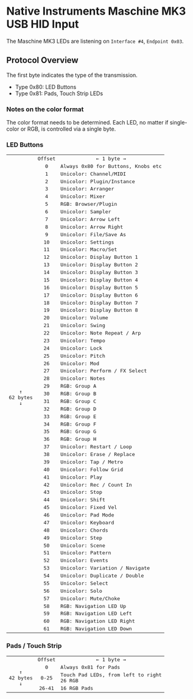 # Native Instruments Maschine MK3 USB HID Input

The Maschine MK3 LEDs are listening on `Interface #4`, `Endpoint 0x03`.

## Protocol Overview

The first byte indicates the type of the transmission.

- Type 0x80: LED Buttons
- Type 0x81: Pads, Touch Strip LEDs

### Notes on the color format

The color format needs to be determined. Each LED, no matter if single-color
or RGB, is controlled via a single byte.

### LED Buttons

<table style="whitespace: nowrap;">
    <tr>
        <td></td>
        <td style="white-space:nowrap;font-family:monospace;text-align: center;"> Offset </td>
        <td style="white-space:nowrap;font-family:monospace;text-align: center;"> ← 1 byte → </td>
    </tr>
       <tr>
       <td rowspan="84" style="white-space:nowrap;font-family:monospace;text-align: center;"> ↑<br/>62 bytes <br/> ↓</td>
       <td style="white-space:nowrap;font-family:monospace;text-align: center;"> 0 </td>
       <td style="white-space:nowrap;font-family:monospace;"> Always 0x80 for Buttons, Knobs etc </td>
    </tr>
    <tr>
        <td style="white-space:nowrap;font-family:monospace;text-align: center;"> 1 </td>
        <td style="white-space:nowrap;font-family:monospace;">
            Unicolor: Channel/MIDI
        </td>
    </tr>
    <tr>
        <td style="white-space:nowrap;font-family:monospace;text-align: center;"> 2 </td>
        <td style="white-space:nowrap;font-family:monospace;">
            Unicolor: Plugin/Instance
        </td>
    </tr>
    <tr>
        <td style="white-space:nowrap;font-family:monospace;text-align: center;"> 3 </td>
        <td style="white-space:nowrap;font-family:monospace;">
            Unicolor: Arranger
        </td>
    </tr>
    <tr>
        <td style="white-space:nowrap;font-family:monospace;text-align: center;"> 4 </td>
        <td style="white-space:nowrap;font-family:monospace;">
            Unicolor: Mixer
        </td>
    </tr>
    <tr>
        <td style="white-space:nowrap;font-family:monospace;text-align: center;"> 5 </td>
        <td style="white-space:nowrap;font-family:monospace;">
            RGB: Browser/Plugin
        </td>
    </tr>
    <tr>
        <td style="white-space:nowrap;font-family:monospace;text-align: center;"> 6 </td>
        <td style="white-space:nowrap;font-family:monospace;">
           Unicolor: Sampler
        </td>
    </tr>
    <tr>
        <td style="white-space:nowrap;font-family:monospace;text-align: center;"> 7 </td>
        <td style="white-space:nowrap;font-family:monospace;">
            Unicolor: Arrow Left
        </td>
    </tr>
    <tr>
        <td style="white-space:nowrap;font-family:monospace;text-align: center;"> 8 </td>
        <td style="white-space:nowrap;font-family:monospace;">
            Unicolor: Arrow Right
        </td>
    </tr>
    <tr>
        <td style="white-space:nowrap;font-family:monospace;text-align: center;"> 9 </td>
        <td style="white-space:nowrap;font-family:monospace;">
           Unicolor: File/Save As
        </td>
    </tr>
    <tr>
        <td style="white-space:nowrap;font-family:monospace;text-align: center;"> 10 </td>
        <td style="white-space:nowrap;font-family:monospace;">
            Unicolor: Settings
        </td>
    </tr>
    <tr>
        <td style="white-space:nowrap;font-family:monospace;text-align: center;"> 11 </td>
        <td style="white-space:nowrap;font-family:monospace;">
            Unicolor: Macro/Set
        </td>
    </tr>
    <tr>
        <td style="white-space:nowrap;font-family:monospace;text-align: center;"> 12 </td>
        <td style="white-space:nowrap;font-family:monospace;">
            Unicolor: Display Button 1
        </td>
    </tr>
    <tr>
        <td style="white-space:nowrap;font-family:monospace;text-align: center;"> 13 </td>
        <td style="white-space:nowrap;font-family:monospace;">
            Unicolor: Display Button 2
        </td>
    </tr>
    <tr>
        <td style="white-space:nowrap;font-family:monospace;text-align: center;"> 14 </td>
        <td style="white-space:nowrap;font-family:monospace;">
            Unicolor: Display Button 3
        </td>
    </tr>
    <tr>
        <td style="white-space:nowrap;font-family:monospace;text-align: center;"> 15 </td>
        <td style="white-space:nowrap;font-family:monospace;">
            Unicolor: Display Button 4
        </td>
    </tr>
    <tr>
        <td style="white-space:nowrap;font-family:monospace;text-align: center;"> 16 </td>
        <td style="white-space:nowrap;font-family:monospace;">
            Unicolor: Display Button 5
        </td>
    </tr>
    <tr>
        <td style="white-space:nowrap;font-family:monospace;text-align: center;"> 17 </td>
        <td style="white-space:nowrap;font-family:monospace;">
            Unicolor: Display Button 6
        </td>
    </tr>
    <tr>
        <td style="white-space:nowrap;font-family:monospace;text-align: center;"> 18 </td>
        <td style="white-space:nowrap;font-family:monospace;">
            Unicolor: Display Button 7
        </td>
    </tr>
    <tr>
        <td style="white-space:nowrap;font-family:monospace;text-align: center;"> 19 </td>
        <td style="white-space:nowrap;font-family:monospace;">
            Unicolor: Display Button 8
        </td>
    </tr>
    <tr>
        <td style="white-space:nowrap;font-family:monospace;text-align: center;"> 20 </td>
        <td style="white-space:nowrap;font-family:monospace;">
            Unicolor: Volume
        </td>
    </tr>
    <tr>
        <td style="white-space:nowrap;font-family:monospace;text-align: center;"> 21 </td>
        <td style="white-space:nowrap;font-family:monospace;">
            Unicolor: Swing
        </td>
    </tr>
    <tr>
        <td style="white-space:nowrap;font-family:monospace;text-align: center;"> 22 </td>
        <td style="white-space:nowrap;font-family:monospace;">
            Unicolor: Note Repeat / Arp
        </td>
    </tr>
    <tr>
        <td style="white-space:nowrap;font-family:monospace;text-align: center;"> 23 </td>
        <td style="white-space:nowrap;font-family:monospace;">
            Unicolor: Tempo
        </td>
    </tr>
    <tr>
        <td style="white-space:nowrap;font-family:monospace;text-align: center;"> 24 </td>
        <td style="white-space:nowrap;font-family:monospace;">
            Unicolor: Lock
        </td>
    </tr>
    <tr>
        <td style="white-space:nowrap;font-family:monospace;text-align: center;"> 25 </td>
        <td style="white-space:nowrap;font-family:monospace;">
            Unicolor: Pitch
        </td>
    </tr>
    <tr>
        <td style="white-space:nowrap;font-family:monospace;text-align: center;"> 26 </td>
        <td style="white-space:nowrap;font-family:monospace;">
            Unicolor: Mod
        </td>
    </tr>
    <tr>
        <td style="white-space:nowrap;font-family:monospace;text-align: center;"> 27 </td>
        <td style="white-space:nowrap;font-family:monospace;">
            Unicolor: Perform / FX Select
        </td>
    </tr>
    <tr>
        <td style="white-space:nowrap;font-family:monospace;text-align: center;"> 28 </td>
        <td style="white-space:nowrap;font-family:monospace;">
            Unicolor: Notes
        </td>
    </tr>
    <tr>
        <td style="white-space:nowrap;font-family:monospace;text-align: center;"> 29 </td>
        <td style="white-space:nowrap;font-family:monospace;">
            RGB: Group A
        </td>
    </tr>
    <tr>
        <td style="white-space:nowrap;font-family:monospace;text-align: center;"> 30 </td>
        <td style="white-space:nowrap;font-family:monospace;">
            RGB: Group B
        </td>
    </tr>
    <tr>
        <td style="white-space:nowrap;font-family:monospace;text-align: center;"> 31 </td>
        <td style="white-space:nowrap;font-family:monospace;">
            RGB: Group C
        </td>
    </tr>
    <tr>
        <td style="white-space:nowrap;font-family:monospace;text-align: center;"> 32 </td>
        <td style="white-space:nowrap;font-family:monospace;">
            RGB: Group D
        </td>
    </tr>
    <tr>
        <td style="white-space:nowrap;font-family:monospace;text-align: center;"> 33 </td>
        <td style="white-space:nowrap;font-family:monospace;">
            RGB: Group E
        </td>
    </tr>
    <tr>
        <td style="white-space:nowrap;font-family:monospace;text-align: center;"> 34 </td>
        <td style="white-space:nowrap;font-family:monospace;">
            RGB: Group F
        </td>
    </tr>
    <tr>
        <td style="white-space:nowrap;font-family:monospace;text-align: center;"> 35 </td>
        <td style="white-space:nowrap;font-family:monospace;">
            RGB: Group G
        </td>
    </tr>
    <tr>
        <td style="white-space:nowrap;font-family:monospace;text-align: center;"> 36 </td>
        <td style="white-space:nowrap;font-family:monospace;">
            RGB: Group H
        </td>
    </tr>
    <tr>
        <td style="white-space:nowrap;font-family:monospace;text-align: center;"> 37 </td>
        <td style="white-space:nowrap;font-family:monospace;">
            Unicolor: Restart / Loop
        </td>
    </tr>
    <tr>
        <td style="white-space:nowrap;font-family:monospace;text-align: center;"> 38 </td>
        <td style="white-space:nowrap;font-family:monospace;">
            Unicolor: Erase / Replace
        </td>
    </tr>
    <tr>
        <td style="white-space:nowrap;font-family:monospace;text-align: center;"> 39 </td>
        <td style="white-space:nowrap;font-family:monospace;">
            Unicolor: Tap / Metro
        </td>
    </tr>
    <tr>
        <td style="white-space:nowrap;font-family:monospace;text-align: center;"> 40 </td>
        <td style="white-space:nowrap;font-family:monospace;">
            Unicolor: Follow Grid
        </td>
    </tr>
    <tr>
        <td style="white-space:nowrap;font-family:monospace;text-align: center;"> 41 </td>
        <td style="white-space:nowrap;font-family:monospace;">
            Unicolor: Play
        </td>
    </tr>
    <tr>
        <td style="white-space:nowrap;font-family:monospace;text-align: center;"> 42 </td>
        <td style="white-space:nowrap;font-family:monospace;">
            Unicolor: Rec / Count In
        </td>
    </tr>
    <tr>
        <td style="white-space:nowrap;font-family:monospace;text-align: center;"> 43 </td>
        <td style="white-space:nowrap;font-family:monospace;">
            Unicolor: Stop
        </td>
    </tr>
    <tr>
        <td style="white-space:nowrap;font-family:monospace;text-align: center;"> 44 </td>
        <td style="white-space:nowrap;font-family:monospace;">
            Unicolor: Shift
        </td>
    </tr>
    <tr>
        <td style="white-space:nowrap;font-family:monospace;text-align: center;"> 45 </td>
        <td style="white-space:nowrap;font-family:monospace;">
            Unicolor: Fixed Vel
        </td>
    </tr>
    <tr>
        <td style="white-space:nowrap;font-family:monospace;text-align: center;"> 46 </td>
        <td style="white-space:nowrap;font-family:monospace;">
            Unicolor: Pad Mode
        </td>
    </tr>
    <tr>
        <td style="white-space:nowrap;font-family:monospace;text-align: center;"> 47 </td>
        <td style="white-space:nowrap;font-family:monospace;">
            Unicolor: Keyboard
        </td>
    </tr>
    <tr>
        <td style="white-space:nowrap;font-family:monospace;text-align: center;"> 48 </td>
        <td style="white-space:nowrap;font-family:monospace;">
            Unicolor: Chords
        </td>
    </tr>
    <tr>
        <td style="white-space:nowrap;font-family:monospace;text-align: center;"> 49 </td>
        <td style="white-space:nowrap;font-family:monospace;">
            Unicolor: Step
        </td>
    </tr>
    <tr>
        <td style="white-space:nowrap;font-family:monospace;text-align: center;"> 50 </td>
        <td style="white-space:nowrap;font-family:monospace;">
            Unicolor: Scene
        </td>
    </tr>
    <tr>
        <td style="white-space:nowrap;font-family:monospace;text-align: center;"> 51 </td>
        <td style="white-space:nowrap;font-family:monospace;">
            Unicolor: Pattern
        </td>
    </tr>
    <tr>
        <td style="white-space:nowrap;font-family:monospace;text-align: center;"> 52 </td>
        <td style="white-space:nowrap;font-family:monospace;">
            Unicolor: Events
        </td>
    </tr>
    <tr>
        <td style="white-space:nowrap;font-family:monospace;text-align: center;"> 53 </td>
        <td style="white-space:nowrap;font-family:monospace;">
            Unicolor: Variation / Navigate
        </td>
    </tr>
    <tr>
        <td style="white-space:nowrap;font-family:monospace;text-align: center;"> 54 </td>
        <td style="white-space:nowrap;font-family:monospace;">
            Unicolor: Duplicate / Double
        </td>
    </tr>
    <tr>
        <td style="white-space:nowrap;font-family:monospace;text-align: center;"> 55 </td>
        <td style="white-space:nowrap;font-family:monospace;">
            Unicolor: Select
        </td>
    </tr>
    <tr>
        <td style="white-space:nowrap;font-family:monospace;text-align: center;"> 56 </td>
        <td style="white-space:nowrap;font-family:monospace;">
            Unicolor: Solo
        </td>
    </tr>
    <tr>
        <td style="white-space:nowrap;font-family:monospace;text-align: center;"> 57 </td>
        <td style="white-space:nowrap;font-family:monospace;">
            Unicolor: Mute/Choke
        </td>
    </tr>
    <tr>
        <td style="white-space:nowrap;font-family:monospace;text-align: center;"> 58 </td>
        <td style="white-space:nowrap;font-family:monospace;">
            RGB: Navigation LED Up
        </td>
    </tr>
    <tr>
        <td style="white-space:nowrap;font-family:monospace;text-align: center;"> 59 </td>
        <td style="white-space:nowrap;font-family:monospace;">
            RGB: Navigation LED Left
        </td>
    </tr>
    <tr>
        <td style="white-space:nowrap;font-family:monospace;text-align: center;"> 60 </td>
        <td style="white-space:nowrap;font-family:monospace;">
            RGB: Navigation LED Right
        </td>
    </tr>
    <tr>
        <td style="white-space:nowrap;font-family:monospace;text-align: center;"> 61 </td>
        <td style="white-space:nowrap;font-family:monospace;">
            RGB: Navigation LED Down
        </td>
    </tr>
</table>

### Pads / Touch Strip

<table style="whitespace: nowrap;">
    <tr>
        <td></td>
        <td style="white-space:nowrap;font-family:monospace;text-align: center;"> Offset </td>
        <td style="white-space:nowrap;font-family:monospace;text-align: center;"> ← 1 byte → </td>
    </tr>
       <tr>
       <td rowspan="84" style="white-space:nowrap;font-family:monospace;text-align: center;"> ↑<br/>42 bytes <br/> ↓</td>
       <td style="white-space:nowrap;font-family:monospace;text-align: center;"> 0 </td>
       <td style="white-space:nowrap;font-family:monospace;"> Always 0x81 for Pads</td>
    </tr>
    <tr>
        <td style="white-space:nowrap;font-family:monospace;text-align: center;"> 0-25</td>
        <td style="white-space:nowrap;font-family:monospace;">
           Touch Pad LEDs, from left to right<br/>
           26 RGB
        </td>
    </tr>
    <tr>
        <td style="white-space:nowrap;font-family:monospace;text-align: center;"> 26-41 </td>
        <td style="white-space:nowrap;font-family:monospace;">
           16 RGB Pads<br/>
        </td>
    </tr>
</table>
